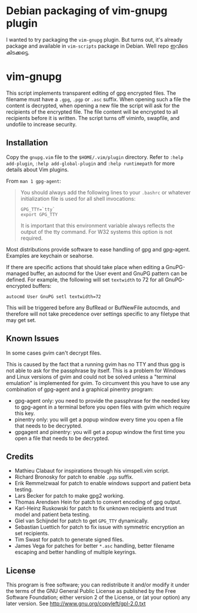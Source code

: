 # Debian packaging of vim-gnupg plugin

I wanted to try packaging the `vim-gnupg` plugin. But turns out, it's already package and available in `vim-scripts` package in Debian. Well repo ഇവിടെ കിടക്കട്ടെ.

# vim-gnupg

This script implements transparent editing of gpg encrypted files. The filename
must have a `.gpg`, `.pgp` or `.asc` suffix. When opening such a file the
content is decrypted, when opening a new file the script will ask for the
recipients of the encrypted file. The file content will be encrypted to all
recipients before it is written. The script turns off viminfo, swapfile, and
undofile to increase security.

## Installation

Copy the `gnupg.vim` file to the `$HOME/.vim/plugin` directory. Refer to `:help
add-plugin`, `:help add-global-plugin` and `:help runtimepath` for more details
about Vim plugins.

From `man 1 gpg-agent`:

> You should always add the following lines to your `.bashrc` or whatever
> initialization file is used for all shell invocations:
>
>     GPG_TTY=`tty`
>     export GPG_TTY
>
> It is important that this environment variable always reflects the output of
> the tty command. For W32 systems this option is not required.

Most distributions provide software to ease handling of gpg and gpg-agent.
Examples are keychain or seahorse.

If there are specific actions that should take place when editing a
GnuPG-managed buffer, an autocmd for the User event and GnuPG pattern can be
defined. For example, the following will set `textwidth` to 72 for all
GnuPG-encrypted buffers:

    autocmd User GnuPG setl textwidth=72

This will be triggered before any BufRead or BufNewFile autocmds, and therefore
will not take precedence over settings specific to any filetype that may get
set.

## Known Issues

In some cases gvim can't decrypt files.

This is caused by the fact that a running gvim has no TTY and thus gpg is not
able to ask for the passphrase by itself. This is a problem for Windows and
Linux versions of gvim and could not be solved unless a "terminal emulation" is
implemented for gvim. To circumvent this you have to use any combination of
gpg-agent and a graphical pinentry program:

- gpg-agent only:
  you need to provide the passphrase for the needed key to gpg-agent
  in a terminal before you open files with gvim which require this key.
- pinentry only:
  you will get a popup window every time you open a file that needs to
  be decrypted.
- gpgagent and pinentry:
  you will get a popup window the first time you open a file that
  needs to be decrypted.

## Credits

- Mathieu Clabaut for inspirations through his vimspell.vim script.
- Richard Bronosky for patch to enable `.pgp` suffix.
- Erik Remmelzwaal for patch to enable windows support and patient beta testing.
- Lars Becker for patch to make gpg2 working.
- Thomas Arendsen Hein for patch to convert encoding of gpg output.
- Karl-Heinz Ruskowski for patch to fix unknown recipients and trust model and
  patient beta testing.
- Giel van Schijndel for patch to get `GPG_TTY` dynamically.
- Sebastian Luettich for patch to fix issue with symmetric encryption an set
  recipients.
- Tim Swast for patch to generate signed files.
- James Vega for patches for better `*.asc` handling, better filename escaping
  and better handling of multiple keyrings.

## License

This program is free software; you can redistribute it and/or modify it under
the terms of the GNU General Public License as published by the Free Software
Foundation; either version 2 of the License, or (at your option) any later
version. See http://www.gnu.org/copyleft/gpl-2.0.txt
